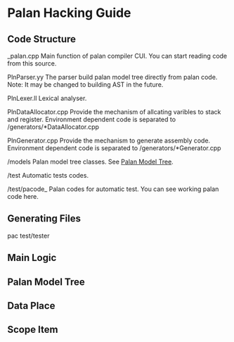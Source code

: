 Palan Hacking Guide
===================

Code Structure
--------------
_palan.cpp
	Main function of palan compiler CUI.
	You can start reading code from this source.

PlnParser.yy
	The parser build palan model tree directly from palan code.
	Note: It may be changed to building AST in the future.

PlnLexer.ll
	Lexical analyser.

PlnDataAllocator.cpp
	Provide the mechanism of allcating varibles to stack and register.
	Environment dependent code is separated to /generators/*DataAllocator.cpp 

PlnGenerator.cpp
	Provide the mechanism to generate assembly code.
	Environment dependent code is separated to /generators/*Generator.cpp 
	
/models
	Palan model tree classes. See [Palan Model Tree](#PMT).

/test
	Automatic tests codes.

/test/pacode_
	Palan codes for automatic test.
	You can see working palan code here.

Generating Files
----------------
pac
test/tester

Main Logic
----------

Palan Model Tree
----------------
<a name="#PMT"></a>

Data Place
----------

Scope Item
---------
